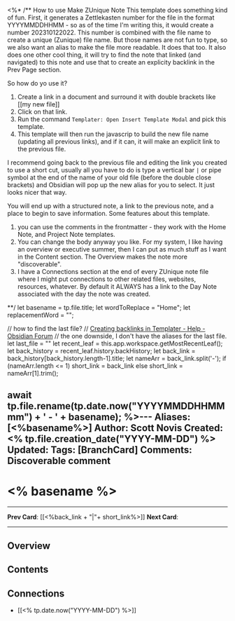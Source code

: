 <%*
/**
How to use Make ZUnique Note
This template does something kind of fun.  First, it generates a Zettlekasten number for the file in the format YYYYMMDDHHMM - so as of the time I'm writing this, it would create a number 202310122022.  This number is combined with the file name to create a unique (Zunique) file name.  But those names are not fun to type, so we also want an alias to make the file more readable.  It does that too.
It also does one other cool thing, it will try to find the note that linked (and navigated) to this note and use that to create an explicity backlink in the Prev Page section.

So how do yo use it?
1. Create a link in a document and surround it with double brackets like [[my new file]]
2. Click on that link.
3. Run the command `Templater: Open Insert Template Modal` and pick this template.
4. This template will then run the javascrip to build the new file name (updating all previous links), and if it can, it will make an explicit link to the previous file.

I recommend going back to the previous file and editing the link you created to use a short cut, usually all you have to do is type a vertical bar `|` or pipe symbol at the end of the name of your old file (before the double close brackets) and Obsidian will pop up the new alias for you to select.  It just looks nicer that way.

You will end up with a structured note, a link to the previous note, and a place to begin to save information.  Some features about this template.
1. you can use the comments in the frontmatter - they work with the Home Note, and Project Note templates.
2. You can change the body anyway you like.  For my system, I like having an overview or executive summer, then I can put as much stuff as I want in the Content section.  The Overview makes the note more "discoverable".  
3. I have a Connections section at the end of every ZUnique note file where I might put connections to other related files, websites, resources, whatever. By default it ALWAYS has a link to the Day Note associated with the day the note was created.

**/
let basename = tp.file.title;
let wordToReplace = "Home";
let replacementWord = "";

// how to find the last file?
// [Creating backlinks in Templater - Help - Obsidian Forum](https://forum.obsidian.md/t/creating-backlinks-in-templater/53256)
// the one downside, I don't have the aliases for the last file.
let last_file = "" 
let recent_leaf = this.app.workspace.getMostRecentLeaf(); 
let back_history = recent_leaf.history.backHistory;
let back_link = back_history[back_history.length-1].title;
let nameArr = back_link.split('-');
if (nameArr.length <= 1) 
	short_link = back_link
else
	short_link = nameArr[1].trim();

await tp.file.rename(tp.date.now("YYYYMMDDHHMMmm") + ' - ' + basename);
%>---
Aliases: [<%basename%>]
Author: Scott Novis
Created: <% tp.file.creation_date("YYYY-MM-DD") %>
Updated: 
Tags: [BranchCard]
Comments: Discoverable comment
---
# <% basename %>
***
**Prev Card**: [[<%back_link + "|"+ short_link%>]]
**Next Card**: 
***

## Overview

## Contents


## Connections
- [[<% tp.date.now("YYYY-MM-DD") %>]] 